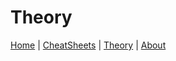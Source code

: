 # Theory

[Home](index.md) | [CheatSheets](cheatsheets.md) | [Theory](theory.md) | [About](about.md)
